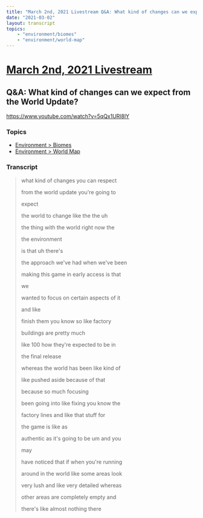 ```yaml
---
title: "March 2nd, 2021 Livestream Q&A: What kind of changes can we expect from the World Update?"
date: "2021-03-02"
layout: transcript
topics:
    - "environment/biomes"
    - "environment/world-map"
---
```

# [March 2nd, 2021 Livestream](../2021-03-02.md)
## Q&A: What kind of changes can we expect from the World Update?
https://www.youtube.com/watch?v=5qQx1URl8lY

### Topics
* [Environment > Biomes](../topics/environment/biomes.md)
* [Environment > World Map](../topics/environment/world-map.md)

### Transcript

> what kind of changes you can respect
>
> from the world update you're going to
>
> expect
>
> the world to change like the the uh
>
> the thing with the world right now the
>
> the environment
>
> is that uh there's
>
> the approach we've had when we've been
>
> making this game in early access is that
>
> we
>
> wanted to focus on certain aspects of it
>
> and like
>
> finish them you know so like factory
>
> buildings are pretty much
>
> like 100 how they're expected to be in
>
> the final release
>
> whereas the world has been like kind of
>
> like pushed aside because of that
>
> because so much focusing
>
> been going into like fixing you know the
>
> factory lines and like that stuff for
>
> the game is like as
>
> authentic as it's going to be um and you
>
> may
>
> have noticed that if when you're running
>
> around in the world like some areas look
>
> very lush and like very detailed whereas
>
> other areas are completely empty and
>
> there's like almost nothing there
